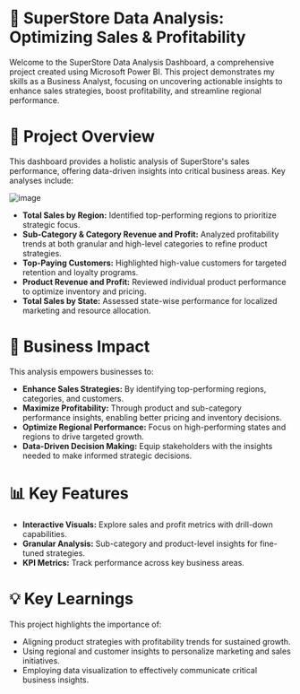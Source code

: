 # 🏬 SuperStore Data Analysis: Optimizing Sales & Profitability
Welcome to the SuperStore Data Analysis Dashboard, a comprehensive project created using Microsoft Power BI. This project demonstrates my skills as a Business Analyst, focusing on uncovering actionable insights to enhance sales strategies, boost profitability, and streamline regional performance.

# 🚀 Project Overview
This dashboard provides a holistic analysis of SuperStore's sales performance, offering data-driven insights into critical business areas. Key analyses include:

![image](https://github.com/user-attachments/assets/486db7aa-6142-476e-9d3c-26392e45c6c7)


* **Total Sales by Region:** Identified top-performing regions to prioritize strategic focus.
* **Sub-Category & Category Revenue and Profit:** Analyzed profitability trends at both granular and high-level categories to refine product strategies.
* **Top-Paying Customers:** Highlighted high-value customers for targeted retention and loyalty programs.
* **Product Revenue and Profit:** Reviewed individual product performance to optimize inventory and pricing.
* **Total Sales by State:** Assessed state-wise performance for localized marketing and resource allocation.

# 🎯 Business Impact
This analysis empowers businesses to:

* **Enhance Sales Strategies:** By identifying top-performing regions, categories, and customers.
* **Maximize Profitability:** Through product and sub-category performance insights, enabling better pricing and inventory decisions.
* **Optimize Regional Performance:** Focus on high-performing states and regions to drive targeted growth.
* **Data-Driven Decision Making:** Equip stakeholders with the insights needed to make informed strategic decisions.

# 📊 Key Features
* **Interactive Visuals:** Explore sales and profit metrics with drill-down capabilities.
* **Granular Analysis:** Sub-category and product-level insights for fine-tuned strategies.
* **KPI Metrics:** Track performance across key business areas.

# 💡 Key Learnings
This project highlights the importance of:

* Aligning product strategies with profitability trends for sustained growth.
* Using regional and customer insights to personalize marketing and sales initiatives.
* Employing data visualization to effectively communicate critical business insights.
